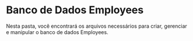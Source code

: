 # Banco de Dados Employees

Nesta pasta, você encontrará os arquivos necessários para criar, gerenciar e manipular o banco de dados Employees.
